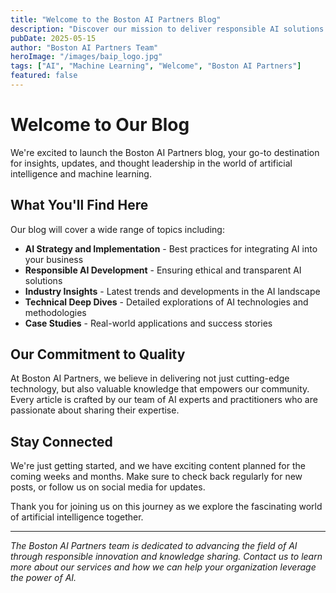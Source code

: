 ```yaml
---
title: "Welcome to the Boston AI Partners Blog"
description: "Discover our mission to deliver responsible AI solutions and stay updated with the latest insights in artificial intelligence and machine learning."
pubDate: 2025-05-15
author: "Boston AI Partners Team"
heroImage: "/images/baip_logo.jpg"
tags: ["AI", "Machine Learning", "Welcome", "Boston AI Partners"]
featured: false
---
```


# Welcome to Our Blog

We're excited to launch the Boston AI Partners blog, your go-to destination for insights, updates, and thought leadership in the world of artificial intelligence and machine learning.

## What You'll Find Here

Our blog will cover a wide range of topics including:

- **AI Strategy and Implementation** - Best practices for integrating AI into your business
- **Responsible AI Development** - Ensuring ethical and transparent AI solutions
- **Industry Insights** - Latest trends and developments in the AI landscape
- **Technical Deep Dives** - Detailed explorations of AI technologies and methodologies
- **Case Studies** - Real-world applications and success stories

## Our Commitment to Quality

At Boston AI Partners, we believe in delivering not just cutting-edge technology, but also valuable knowledge that empowers our community. Every article is crafted by our team of AI experts and practitioners who are passionate about sharing their expertise.

## Stay Connected

We're just getting started, and we have exciting content planned for the coming weeks and months. Make sure to check back regularly for new posts, or follow us on social media for updates.

Thank you for joining us on this journey as we explore the fascinating world of artificial intelligence together.

---

*The Boston AI Partners team is dedicated to advancing the field of AI through responsible innovation and knowledge sharing. Contact us to learn more about our services and how we can help your organization leverage the power of AI.*
